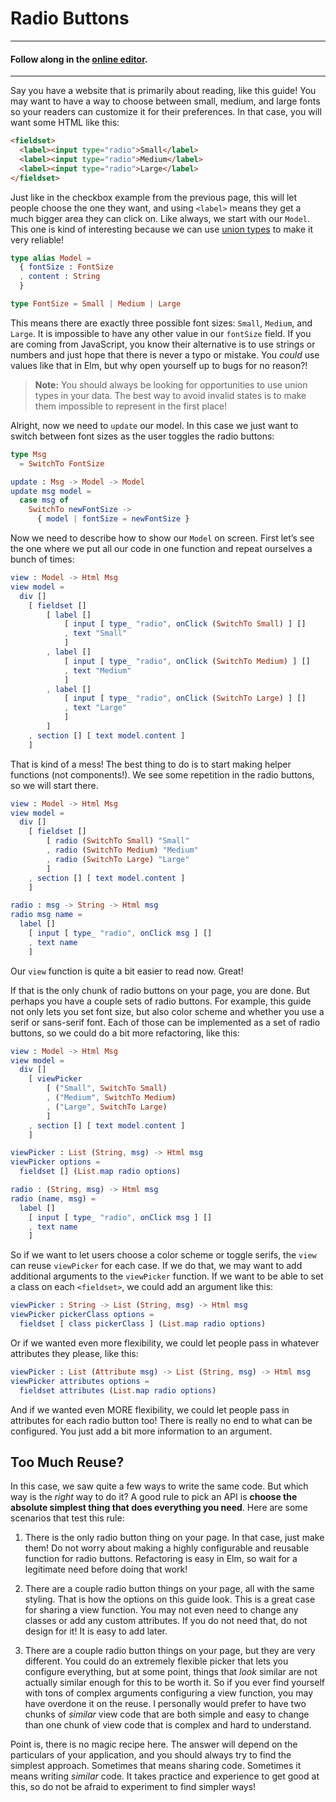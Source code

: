 # Radio Buttons

---
#### Follow along in the [online editor](https://elm-lang.org/examples/radio-buttons).
---

Say you have a website that is primarily about reading, like this guide! You may want to have a way to choose between small, medium, and large fonts so your readers can customize it for their preferences. In that case, you will want some HTML like this:

```html
<fieldset>
  <label><input type="radio">Small</label>
  <label><input type="radio">Medium</label>
  <label><input type="radio">Large</label>
</fieldset>
```

Just like in the checkbox example from the previous page, this will let people choose the one they want, and using `<label>` means they get a much bigger area they can click on. Like always, we start with our `Model`. This one is kind of interesting because we can use [union types](../types/union_types.md) to make it very reliable!

```elm
type alias Model =
  { fontSize : FontSize
  , content : String
  }

type FontSize = Small | Medium | Large
```

This means there are exactly three possible font sizes: `Small`, `Medium`, and `Large`. It is impossible to have any other value in our `fontSize` field. If you are coming from JavaScript, you know their alternative is to use strings or numbers and just hope that there is never a typo or mistake. You _could_ use values like that in Elm, but why open yourself up to bugs for no reason?!

> **Note:** You should always be looking for opportunities to use union types in your data. The best way to avoid invalid states is to make them impossible to represent in the first place!

Alright, now we need to `update` our model. In this case we just want to switch between font sizes as the user toggles the radio buttons:

```elm
type Msg
  = SwitchTo FontSize

update : Msg -> Model -> Model
update msg model =
  case msg of
    SwitchTo newFontSize ->
      { model | fontSize = newFontSize }
```

Now we need to describe how to show our `Model` on screen. First let&rsquo;s see the one where we put all our code in one function and repeat ourselves a bunch of times:

```elm
view : Model -> Html Msg
view model =
  div []
    [ fieldset []
        [ label []
            [ input [ type_ "radio", onClick (SwitchTo Small) ] []
            , text "Small"
            ]
        , label []
            [ input [ type_ "radio", onClick (SwitchTo Medium) ] []
            , text "Medium"
            ]
        , label []
            [ input [ type_ "radio", onClick (SwitchTo Large) ] []
            , text "Large"
            ]
        ]
    , section [] [ text model.content ]
    ]
```

That is kind of a mess! The best thing to do is to start making helper functions (not components!). We see some repetition in the radio buttons, so we will start there.

```elm
view : Model -> Html Msg
view model =
  div []
    [ fieldset []
        [ radio (SwitchTo Small) "Small"
        , radio (SwitchTo Medium) "Medium"
        , radio (SwitchTo Large) "Large"
        ]
    , section [] [ text model.content ]
    ]

radio : msg -> String -> Html msg
radio msg name =
  label []
    [ input [ type_ "radio", onClick msg ] []
    , text name
    ]
```

Our `view` function is quite a bit easier to read now. Great!

If that is the only chunk of radio buttons on your page, you are done. But perhaps you have a couple sets of radio buttons. For example, this guide not only lets you set font size, but also color scheme and whether you use a serif or sans-serif font. Each of those can be implemented as a set of radio buttons, so we could do a bit more refactoring, like this:

```elm
view : Model -> Html Msg
view model =
  div []
    [ viewPicker
        [ ("Small", SwitchTo Small)
        , ("Medium", SwitchTo Medium)
        , ("Large", SwitchTo Large)
        ]
    , section [] [ text model.content ]
    ]

viewPicker : List (String, msg) -> Html msg
viewPicker options =
  fieldset [] (List.map radio options)

radio : (String, msg) -> Html msg
radio (name, msg) =
  label []
    [ input [ type_ "radio", onClick msg ] []
    , text name
    ]
```

So if we want to let users choose a color scheme or toggle serifs, the `view` can reuse `viewPicker` for each case. If we do that, we may want to add additional arguments to the `viewPicker` function. If we want to be able to set a class on each `<fieldset>`, we could add an argument like this:

```elm
viewPicker : String -> List (String, msg) -> Html msg
viewPicker pickerClass options =
  fieldset [ class pickerClass ] (List.map radio options)
```

Or if we wanted even more flexibility, we could let people pass in whatever attributes they please, like this:

```elm
viewPicker : List (Attribute msg) -> List (String, msg) -> Html msg
viewPicker attributes options =
  fieldset attributes (List.map radio options)
```

And if we wanted even MORE flexibility, we could let people pass in attributes for each radio button too! There is really no end to what can be configured. You just add a bit more information to an argument.

## Too Much Reuse?

In this case, we saw quite a few ways to write the same code. But which way is the _right_ way to do it? A good rule to pick an API is **choose the absolute simplest thing that does everything you need**. Here are some scenarios that test this rule:

1. There is the only radio button thing on your page. In that case, just make them! Do not worry about making a highly configurable and reusable function for radio buttons. Refactoring is easy in Elm, so wait for a legitimate need before doing that work!

2. There are a couple radio button things on your page, all with the same styling. That is how the options on this guide look. This is a great case for sharing a view function. You may not even need to change any classes or add any custom attributes. If you do not need that, do not design for it! It is easy to add later.

3. There are a couple radio button things on your page, but they are very different. You could do an extremely flexible picker that lets you configure everything, but at some point, things that _look_ similar are not actually similar enough for this to be worth it. So if you ever find yourself with tons of complex arguments configuring a view function, you may have overdone it on the reuse. I personally would prefer to have two chunks of _similar_ view code that are both simple and easy to change than one chunk of view code that is complex and hard to understand.

Point is, there is no magic recipe here. The answer will depend on the particulars of your application, and you should always try to find the simplest approach. Sometimes that means sharing code. Sometimes it means writing _similar_ code. It takes practice and experience to get good at this, so do not be afraid to experiment to find simpler ways!
